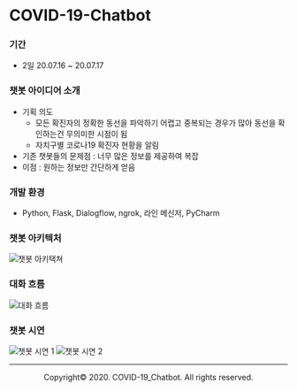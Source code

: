 # COVID-19-Chatbot
### 기간
- 2일 20.07.16 ~ 20.07.17
### 챗봇 아이디어 소개
- 기획 의도
  - 모든 확진자의 정확한 동선을 파악하기 어렵고 중복되는 경우가 많아 동선을 확인하는건 무의미한 시점이 됨
  - 자치구별 코로나19 확진자 현황을 알림
- 기존 챗봇들의 문제점 : 너무 많은 정보를 제공하여 복잡
- 이점 : 원하는 정보만 간단하게 얻음
### 개발 환경
- Python, Flask, Dialogflow, ngrok, 라인 메신저, PyCharm
### 챗봇 아키텍처
![챗봇 아키택쳐](https://user-images.githubusercontent.com/53414240/87873972-ec361700-ca00-11ea-9d28-987e6d45351d.JPG)
### 대화 흐름
![대화 흐름](https://user-images.githubusercontent.com/53414240/87874010-37e8c080-ca01-11ea-9c43-05c7d495b7a3.JPG)
### 챗봇 시연
![챗봇 시연 1](https://user-images.githubusercontent.com/53414240/87874014-39b28400-ca01-11ea-83b2-7b5fb86ddce8.JPG)
![챗봇 시연 2](https://user-images.githubusercontent.com/53414240/87874016-3b7c4780-ca01-11ea-8d81-7029fa99f9b2.JPG)
<br>

------

<p align="center">Copyright&copy; 2020. COVID-19_Chatbot. All rights reserved.</p>
